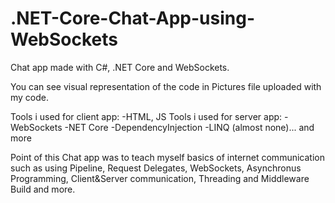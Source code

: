 # .NET-Core-Chat-App-using-WebSockets
Chat app made with C#, .NET Core and WebSockets.

You can see visual representation of the code in Pictures file uploaded with my code.

Tools i used for client app:
-HTML, JS
Tools i used for server app:
-WebSockets
-NET Core
-DependencyInjection
-LINQ (almost none)...
and more

Point of this Chat app was to teach myself basics of internet communication such as
using Pipeline, Request Delegates, WebSockets, Asynchronus Programming, Client&Server communication, Threading and Middleware Build
and more.
